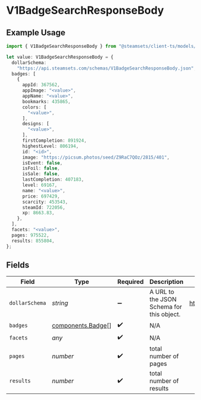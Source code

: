 # V1BadgeSearchResponseBody

## Example Usage

```typescript
import { V1BadgeSearchResponseBody } from "@steamsets/client-ts/models/components";

let value: V1BadgeSearchResponseBody = {
  dollarSchema:
    "https://api.steamsets.com/schemas/V1BadgeSearchResponseBody.json",
  badges: [
    {
      appId: 367562,
      appImage: "<value>",
      appName: "<value>",
      bookmarks: 435865,
      colors: [
        "<value>",
      ],
      designs: [
        "<value>",
      ],
      firstCompletion: 891924,
      highestLevel: 806194,
      id: "<id>",
      image: "https://picsum.photos/seed/Z9RaC7QOz/2815/401",
      isEvent: false,
      isFoil: false,
      isSale: false,
      lastCompletion: 407183,
      level: 69167,
      name: "<value>",
      price: 697429,
      scarcity: 453543,
      steamId: 722056,
      xp: 8663.83,
    },
  ],
  facets: "<value>",
  pages: 975522,
  results: 855804,
};
```

## Fields

| Field                                                            | Type                                                             | Required                                                         | Description                                                      | Example                                                          |
| ---------------------------------------------------------------- | ---------------------------------------------------------------- | ---------------------------------------------------------------- | ---------------------------------------------------------------- | ---------------------------------------------------------------- |
| `dollarSchema`                                                   | *string*                                                         | :heavy_minus_sign:                                               | A URL to the JSON Schema for this object.                        | https://api.steamsets.com/schemas/V1BadgeSearchResponseBody.json |
| `badges`                                                         | [components.Badge](../../models/components/badge.md)[]           | :heavy_check_mark:                                               | N/A                                                              |                                                                  |
| `facets`                                                         | *any*                                                            | :heavy_check_mark:                                               | N/A                                                              |                                                                  |
| `pages`                                                          | *number*                                                         | :heavy_check_mark:                                               | total number of pages                                            |                                                                  |
| `results`                                                        | *number*                                                         | :heavy_check_mark:                                               | total number of results                                          |                                                                  |